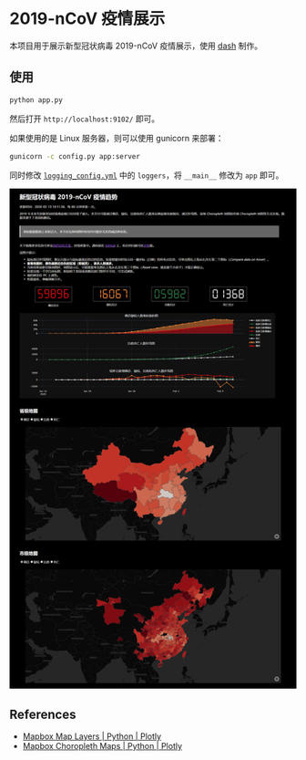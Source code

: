 # 2019-nCoV 疫情展示

本项目用于展示新型冠状病毒 2019-nCoV 疫情展示，使用 [dash](https://plot.ly/dash/) 制作。

## 使用

```bash
python app.py
```

然后打开 `http://localhost:9102/` 即可。

如果使用的是 Linux 服务器，则可以使用 gunicorn 来部署：

```bash
gunicorn -c config.py app:server
```

同时修改 [`logging_config.yml`](./logging_config.yml) 中的 `loggers`，将 `__main__` 修改为 `app` 即可。

![homepage](./screenshots/homepage.png)

## References

- [Mapbox Map Layers | Python | Plotly](https://plot.ly/python/mapbox-layers/)
- [Mapbox Choropleth Maps | Python | Plotly](https://plot.ly/python/mapbox-county-choropleth/#choropleth-map-using-plotlygraphobjects-and-carto-base-map-no-token-needed)